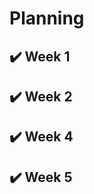 # Planning

## :heavy_check_mark: Week 1 
## :heavy_check_mark: Week 2
## :heavy_check_mark: Week 4 
## :heavy_check_mark: Week 5 
